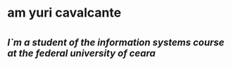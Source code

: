 # __am yuri cavalcante__ <h1>
## _I`m a student of the information systems course at the federal university of ceara_<h2>
